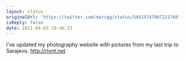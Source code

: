 ```yaml
---
layout: status
originalUrl: 'https://twitter.com/marcgg/status/54615747007221760'
isReply: false
date: 2011-04-03 18:46:23
---
```


I've updated my photography website with pictures from my last trip to Sarajevo. http://rlvnt.net
